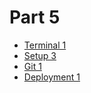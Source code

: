 # Part 5

* [Terminal 1](../../modules/terminal-1/README.md)
* [Setup 3](../../modules/setup-3/README.md)
* [Git 1](../../modules/git-1/README.md)
* [Deployment 1](../../modules/deployment-1/README.md)
